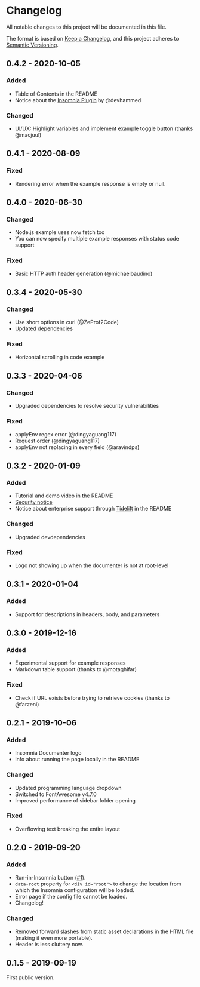 # Changelog
All notable changes to this project will be documented in this file.

The format is based on [Keep a Changelog](https://keepachangelog.com/en/1.0.0/),
and this project adheres to [Semantic Versioning](https://semver.org/spec/v2.0.0.html).

## 0.4.2 - 2020-10-05
### Added
- Table of Contents in the README
- Notice about the [Insomnia Plugin](https://insomnia.rest/plugins/insomnia-plugin-documenter) by @devhammed

### Changed
- UI/UX: Highlight variables and implement example toggle button (thanks @macjuul)

## 0.4.1 - 2020-08-09
### Fixed
- Rendering error when the example response is empty or null.

## 0.4.0 - 2020-06-30
### Changed
- Node.js example uses now fetch too
- You can now specify multiple example responses with status code support

### Fixed
- Basic HTTP auth header generation (@michaelbaudino)

## 0.3.4 - 2020-05-30
### Changed
- Use short options in curl (@ZeProf2Code)
- Updated dependencies

### Fixed
- Horizontal scrolling in code example

## 0.3.3 - 2020-04-06
### Changed
- Upgraded dependencies to resolve security vulnerabilities

### Fixed
- applyEnv regex error (@dingyaguang117)
- Request order (@dingyaguang117)
- applyEnv not replacing in every field (@aravindps)

## 0.3.2 - 2020-01-09
### Added
- Tutorial and demo video in the README
- [Security notice](https://github.com/jozsefsallai/insomnia-documenter/blob/master/SECURITY.md)
- Notice about enterprise support through [Tidelift](https://tidelift.com/subscription/pkg/npm-insomnia-documenter?utm_source=npm-insomnia-documenter&utm_medium=referral&utm_campaign=enterprise&utm_term=repo) in the README

### Changed
- Upgraded devdependencies

### Fixed
- Logo not showing up when the documenter is not at root-level

## 0.3.1 - 2020-01-04
### Added
- Support for descriptions in headers, body, and parameters

## 0.3.0 - 2019-12-16
### Added
- Experimental support for example responses
- Markdown table support (thanks to @motaghifar)

### Fixed
- Check if URL exists before trying to retrieve cookies (thanks to @farzeni)

## 0.2.1 - 2019-10-06
### Added
- Insomnia Documenter logo
- Info about running the page locally in the README

### Changed
- Updated programming language dropdown
- Switched to FontAwesome v4.7.0
- Improved performance of sidebar folder opening

### Fixed
- Overflowing text breaking the entire layout

## 0.2.0 - 2019-09-20

### Added
- Run-in-Insomnia button ([#1](https://github.com/jozsefsallai/insomnia-documenter/issues/1)).
- `data-root` property for `<div id="root">` to change the location from which the Insomnia configuration will be loaded.
- Error page if the config file cannot be loaded.
- Changelog!

### Changed
- Removed forward slashes from static asset declarations in the HTML file (making it even more portable).
- Header is less cluttery now.

## 0.1.5 - 2019-09-19
First public version.
